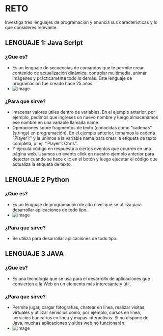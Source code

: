 # RETO
Investiga tres lenguajes de programación y enuncia sus características y lo que consideres relevante.

## LENGUAJE 1: Java Script
### ¿Que es?
* Es un lenguaje de secuencias de comandos que te permite crear contenido de actualización dinámica, controlar multimedia, animar imágenes y prácticamente todo lo demás. Este lenguaje de programación fue creado hace 25 años. 
* ![image](https://user-images.githubusercontent.com/101481084/158039194-2c602cfa-26cd-4473-bffb-ee8b794c2174.png)

### ¿Para que sirve? 
* lmacenar valores útiles dentro de variables. En el ejemplo anterior, por ejemplo, pedimos que ingreses un nuevo nombre y luego almacenamos ese nombre en una variable llamada name.
* Operaciones sobre fragmentos de texto (conocidas como "cadenas" (strings) en programación). En el ejemplo anterior, tomamos la cadena "Player1:" y la unimos a la variable name para crear la etiqueta de texto completa, p. ej. ''Player1: Chris". 
* Y ejecuta código en respuesta a ciertos eventos que ocurren en una página web. Usamos un evento click en nuestro ejemplo anterior para detectar cuándo se hace clic en el botón y luego ejecutar el código que actualiza la etiqueta de texto. 
## LENGUAJE 2 Python
### ¿Que es? 
* Es un lenguaje de programación de alto nivel que se utiliza para desarrollar aplicaciones de todo tipo. 
* ![image](https://user-images.githubusercontent.com/101481084/158039166-7b3447ee-11b6-4d29-80aa-e88dd87d8e2f.png)

### ¿Para que sirve? 
* Se utiliza para desarrollar aplicaciones de todo tipo.

## LENGUAJE 3 JAVA
### ¿Que es?
* Es una tecnología que se usa para el desarrollo de aplicaciones que convierten a la Web en un elemento más interesante y útil. 

### ¿Para que sirve? 
* Permite jugar, cargar fotografías, chatear en línea, realizar visitas virtuales y utilizar servicios como, por ejemplo, cursos en línea, servicios bancarios en línea y mapas interactivos. Si no dispone de Java, muchas aplicaciones y sitios web no funcionarán.
* ![image](https://user-images.githubusercontent.com/101481084/158039276-65b3d480-858e-41fb-9248-0429a4c3c784.png)
